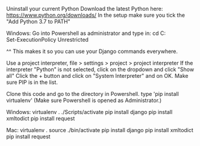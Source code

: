 Uninstall your current Python
Download the latest Python here: https://www.python.org/downloads/
In the setup make sure you tick the "Add Python 3.7 to PATH"

Windows:
Go into Powershell as administrator and type in:
cd C:\
Set-ExecutionPolicy Unrestricted

^^ This makes it so you can use your Django commands everywhere.


Use a project interpreter, file > settings > project > project interpreter
If the interpreter "Python" is not selected, click on the dropdown and click "Show all"
Click the + button and click on "System Interpreter" and on OK.
Make sure PIP is in the list.

Clone this code and go to the directory in Powershell.
type 'pip install virtualenv'
(Make sure Powershell is opened as Administrator.)


Windows:
virtualenv .
./Scripts/activate
pip install django
pip install xmltodict
pip install request

Mac:
virtualenv .
source ./bin/activate
pip install django
pip install xmltodict
pip install request
